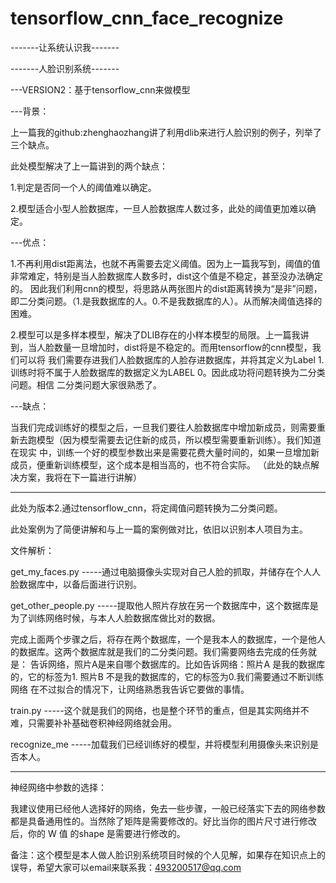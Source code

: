 # tensorflow_cnn_face_recognize
-------让系统认识我-------

-------人脸识别系统-------

---VERSION2：基于tensorflow_cnn来做模型

---背景：

上一篇我的github:zhenghaozhang讲了利用dlib来进行人脸识别的例子，列举了三个缺点。

此处模型解决了上一篇讲到的两个缺点：

1.判定是否同一个人的阈值难以确定。

2.模型适合小型人脸数据库，一旦人脸数据库人数过多，此处的阈值更加难以确定。

---优点：

1.不再利用dist距离法，也就不再需要去定义阈值。因为上一篇我写到，阈值的值非常难定，特别是当人脸数据库人数多时，dist这个值是不稳定，甚至没办法确定的。
因此我们利用cnn的模型，将思路从两张图片的dist距离转换为“是非”问题，即二分类问题。（1.是我数据库的人。0.不是我数据库的人）。从而解决阈值选择的困难。

2.模型可以是多样本模型，解决了DLIB存在的小样本模型的局限。上一篇我讲到，当人脸数量一旦增加时，dist将是不稳定的。而用tensorflow的cnn模型，我们可以将
我们需要存进我们人脸数据库的人脸存进数据库，并将其定义为Label 1.训练时将不属于人脸数据库的数据定义为LABEL 0。因此成功将问题转换为二分类问题。相信
二分类问题大家很熟悉了。

---缺点：

当我们完成训练好的模型之后，一旦我们要往人脸数据库中增加新成员，则需要重新去跑模型（因为模型需要去记住新的成员，所以模型需要重新训练）。我们知道在现实
中，训练一个好的模型参数出来是需要花费大量时间的，如果一旦增加新成员，便重新训练模型，这个成本是相当高的，也不符合实际。
（此处的缺点解决方案，我将在下一篇进行讲解）

------------------------------------------------------------------------------

此处为版本2.通过tensorflow_cnn，将定阈值问题转换为二分类问题。

此处案例为了简便讲解和与上一篇的案例做对比，依旧以识别本人项目为主。

文件解析：

get_my_faces.py -----通过电脑摄像头实现对自己人脸的抓取，并储存在个人人脸数据库中，以备后面进行识别。

get_other_people.py -----提取他人照片存放在另一个数据库中，这个数据库是为了训练网络时候，与本人人脸数据库做比对的数据。

完成上面两个步骤之后，将存在两个数据库，一个是我本人的数据库，一个是他人的数据库。这两个数据库就是我们的二分类问题。我们需要网络去完成的任务就是：
告诉网络，照片A是来自哪个数据库的。比如告诉网络：照片A 是我的数据库的，它的标签为1. 照片B 不是我的数据库的，它的标签为0.我们需要通过不断训练网络
在不过拟合的情况下，让网络熟悉我告诉它要做的事情。

train.py -----这个就是我们的网络，也是整个环节的重点，但是其实网络并不难，只需要补补基础卷积神经网络就会用。

recognize_me  -----加载我们已经训练好的模型，并将模型利用摄像头来识别是否本人。

-------------------------------------------------------------------------------

神经网络中参数的选择：

我建议使用已经他人选择好的网络，免去一些步骤，一般已经落实下去的网络参数都是具备通用性的。当然除了矩阵是需要修改的。好比当你的图片尺寸进行修改后，你的
W 值 的shape 是需要进行修改的。

备注：这个模型是本人做人脸识别系统项目时候的个人见解，如果存在知识点上的误导，希望大家可以email来联系我：493200517@qq.com
